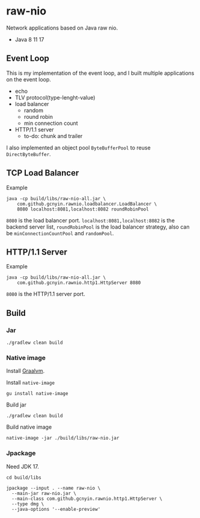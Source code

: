 # raw-nio

Network applications based on Java raw nio.

- Java 8 11 17

## Event Loop

This is my implementation of the event loop, and I built multiple applications on the event loop.

- echo
- TLV protocol(type-lenght-value)
- load balancer
    - random
    - round robin
    - min connection count
- HTTP/1.1 server
    - to-do: chunk and trailer

I also implemented an object pool `ByteBufferPool` to reuse `DirectByteBuffer`.

## TCP Load Balancer

Example

```
java -cp build/libs/raw-nio-all.jar \
    com.github.gcnyin.rawnio.loadbalancer.LoadBalancer \
    8080 localhost:8081,localhost:8082 roundRobinPool
```

`8080` is the load balancer port. `localhost:8081,localhost:8082` is the backend server list, `roundRobinPool` is the load balancer strategy, also can be `minConnectionCountPool` and `randomPool`.

## HTTP/1.1 Server

Example

```
java -cp build/libs/raw-nio-all.jar \
    com.github.gcnyin.rawnio.http1.HttpServer 8080
```

`8080` is the HTTP/1.1 server port.

## Build

### Jar

```
./gradlew clean build
```

### Native image

Install [Graalvm](https://www.graalvm.org).

Install `native-image`

```
gu install native-image
```

Build jar

```
./gradlew clean build
```

Build native image

```
native-image -jar ./build/libs/raw-nio.jar
```

### Jpackage

Need JDK 17.

```
cd build/libs

jpackage --input . --name raw-nio \
  --main-jar raw-nio.jar \
  --main-class com.github.gcnyin.rawnio.http1.HttpServer \
  --type dmg \
  --java-options '--enable-preview'
```
